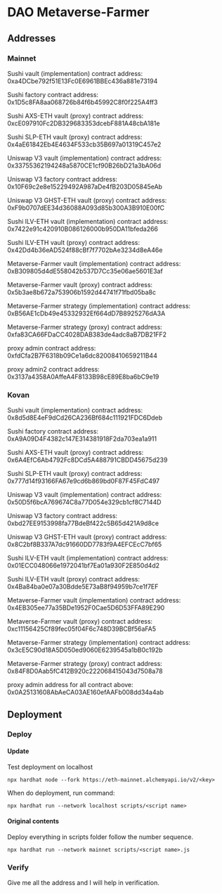 # DAO Metaverse-Farmer

## Addresses

### Mainnet

Sushi vault (implementation) contract address: 0xa4DCbe792f51E13Fc0E6961BBEc436a881e73194

Sushi factory contract address: 0x1D5c8FA8aa068726b84f6b45992C8f0f225A4ff3

Sushi AXS-ETH vault (proxy) contract address: 0xcE097910Fc2DB329683353dcebF881A48cbA181e

Sushi SLP-ETH vault (proxy) contract address: 0x4aE61842Eb4E4634F533cb35B697a01319C457e2

Uniswap V3 vault (implementation) contract address: 0x33755362194248a5870CE1cf90B26bD21a3bA06d

Uniswap V3 factory contract address: 0x10F69c2e8e15229492A987aDe4fB203D05845eAb

Uniswap V3 GHST-ETH vault (proxy) contract address: 0xF9b0707dEE34d36088A093d85b300A3B910E00fC

Sushi ILV-ETH vault (implementation) contract address: 0x7422e91c420910B086126000b950DA11bfeda266

Sushi ILV-ETH vault (proxy) contract address: 0x42Dd4b36eAD524f88cBf7f7702bAe3234d8eA46e

Metaverse-Farmer vault (implementation) contract address: 0xB309805d4dE558042b537D7Cc35e06ae5601E3af

Metaverse-Farmer vault (proxy) contract address: 0x5b3ae8b672a753906b1592d44741f71fbd05ba8c

Metaverse-Farmer strategy (implementation) contract address: 0xB56AE1cDb49e45332932Ef664dD7B8925276dA3A

Metaverse-Farmer strategy (proxy) contract address: 0xfa83CA66FDaCC4028DAB383de4adc8aB7DB21FF2

proxy admin contract address: 0xfdCfa2B7F6318b09Ce1a6dc82008410659211B44

proxy admin2 contract address: 0x3137a4358A0AffeA4F8133B98cE89E8ba6bC9e19

### Kovan

Sushi vault (implementation) contract address: 0x8d5d8E4eF9dCd26CA236Bf684c111921FDC6Ddeb

Sushi factory contract address: 0xA9A09D4F4382c147E314381918F2da703ea1a911

Sushi AXS-ETH vault (proxy) contract address: 0x6A4EfC6Ab4792Fc8DCd5A488791CBDD45675d239

Sushi SLP-ETH vault (proxy) contract address: 0x777d14f93166FA67e9cd6b869bd0F87F45FdC497

Uniswap V3 vault (implementation) contract address: 0x50D5f6bcA769674C8a77D054e329cb1cf8C7144D

Uniswap V3 factory contract address: 0xbd27EE9153998fa77BdeBf422c5B65d421A9d8ce

Uniswap V3 GHST-ETH vault (proxy) contract address: 0x8C2bf8B337A7dc91660DD7783f9A4EFCEcC7bf65

Sushi ILV-ETH vault (implementation) contract address: 0x01ECC048066e1972041bf7Ea01a930F2E850d4d2

Sushi ILV-ETH vault (proxy) contract address: 0x4Ba84ba0e07a30Bdde5E73aB8f94959b7ce1f7EF

Metaverse-Farmer vault (implementation) contract address: 0x4EB305ee77a35BDe1952F0Cae5D6D53FFA89E290

Metaverse-Farmer vault (proxy) contract address: 0xc11156425Cf89fec05f04F6c748D39BCBf56aFA5

Metaverse-Farmer strategy (implementation) contract address: 0x3cE5C90d18A5D050ed9060E6239545a1bB0c192b

Metaverse-Farmer strategy (proxy) contract address: 0x84F8D0Aab5fC412B920c222068415043d7508a78

proxy admin address for all contract above: 0x0A25131608AbAeCA03AE160efAAFb008dd34a4ab

## Deployment

### Deploy

#### Update

Test deployment on localhost

```
npx hardhat node --fork https://eth-mainnet.alchemyapi.io/v2/<key>
```

When do deployment, run command:

```
npx hardhat run --network localhost scripts/<script name>
```

#### Original contents

Deploy everything in scripts folder follow the number sequence.

```
npx hardhat run --network mainnet scripts/<script name>.js
```

### Verify
Give me all the address and I will help in verification.
